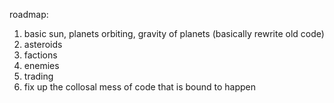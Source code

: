 roadmap:
1) basic sun, planets orbiting, gravity of planets (basically rewrite old code)
2) asteroids
3) factions
4) enemies
5) trading
6) fix up the collosal mess of code that is bound to happen